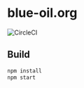 # blue-oil.org

![CircleCI](https://circleci.com/gh/blue-oil/blue-oil.org/tree/master.svg?style=shield&&circle-token=bd2fcdbe8f614bcab7f4f6e25858c3d7f3114f7b)

## Build

```bash
npm install
npm start
```

